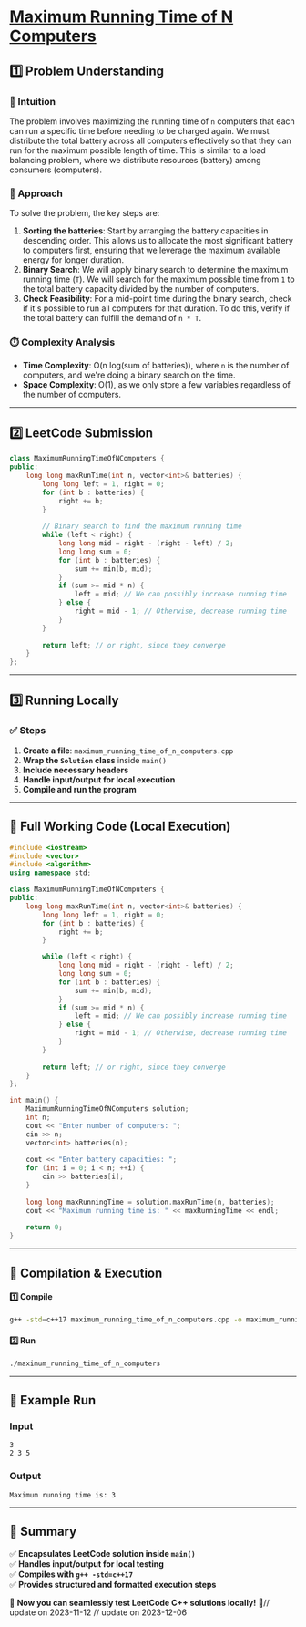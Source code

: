 # **[Maximum Running Time of N Computers](https://leetcode.com/problems/maximum-running-time-of-n-computers/description/)**  

## **1️⃣ Problem Understanding**  
### **📌 Intuition**  
The problem involves maximizing the running time of `n` computers that each can run a specific time before needing to be charged again. We must distribute the total battery across all computers effectively so that they can run for the maximum possible length of time. This is similar to a load balancing problem, where we distribute resources (battery) among consumers (computers).

### **🚀 Approach**  
To solve the problem, the key steps are:
1. **Sorting the batteries**: Start by arranging the battery capacities in descending order. This allows us to allocate the most significant battery to computers first, ensuring that we leverage the maximum available energy for longer duration.
2. **Binary Search**: We will apply binary search to determine the maximum running time (`T`). We will search for the maximum possible time from `1` to the total battery capacity divided by the number of computers.
3. **Check Feasibility**: For a mid-point time during the binary search, check if it's possible to run all computers for that duration. To do this, verify if the total battery can fulfill the demand of `n * T`.

### **⏱️ Complexity Analysis**  
- **Time Complexity**: O(n log(sum of batteries)), where `n` is the number of computers, and we're doing a binary search on the time.
- **Space Complexity**: O(1), as we only store a few variables regardless of the number of computers.

---  

## **2️⃣ LeetCode Submission**  
```cpp
class MaximumRunningTimeOfNComputers {
public:
    long long maxRunTime(int n, vector<int>& batteries) {
        long long left = 1, right = 0;
        for (int b : batteries) {
            right += b;
        }
        
        // Binary search to find the maximum running time
        while (left < right) {
            long long mid = right - (right - left) / 2;
            long long sum = 0;
            for (int b : batteries) {
                sum += min(b, mid);
            }
            if (sum >= mid * n) {
                left = mid; // We can possibly increase running time
            } else {
                right = mid - 1; // Otherwise, decrease running time
            }
        }
        
        return left; // or right, since they converge
    }
};  
```  

---  

## **3️⃣ Running Locally**  
### **✅ Steps**  
1. **Create a file**: `maximum_running_time_of_n_computers.cpp`  
2. **Wrap the `Solution` class** inside `main()`  
3. **Include necessary headers**  
4. **Handle input/output for local execution**  
5. **Compile and run the program**  

---  

## **📝 Full Working Code (Local Execution)**  
```cpp
#include <iostream>
#include <vector>
#include <algorithm>
using namespace std;

class MaximumRunningTimeOfNComputers {
public:
    long long maxRunTime(int n, vector<int>& batteries) {
        long long left = 1, right = 0;
        for (int b : batteries) {
            right += b;
        }

        while (left < right) {
            long long mid = right - (right - left) / 2;
            long long sum = 0;
            for (int b : batteries) {
                sum += min(b, mid);
            }
            if (sum >= mid * n) {
                left = mid; // We can possibly increase running time
            } else {
                right = mid - 1; // Otherwise, decrease running time
            }
        }
        
        return left; // or right, since they converge
    }
};

int main() {
    MaximumRunningTimeOfNComputers solution;
    int n;
    cout << "Enter number of computers: ";
    cin >> n;
    vector<int> batteries(n);
    
    cout << "Enter battery capacities: ";
    for (int i = 0; i < n; ++i) {
        cin >> batteries[i];
    }
    
    long long maxRunningTime = solution.maxRunTime(n, batteries);
    cout << "Maximum running time is: " << maxRunningTime << endl;
    
    return 0;
}
```  

---  

## **🔧 Compilation & Execution**  
#### **1️⃣ Compile**  
```bash
g++ -std=c++17 maximum_running_time_of_n_computers.cpp -o maximum_running_time_of_n_computers
```  

#### **2️⃣ Run**  
```bash
./maximum_running_time_of_n_computers
```  

---  

## **🎯 Example Run**  
### **Input**  
```
3
2 3 5
```  
### **Output**  
```
Maximum running time is: 3
```  

---  

## **📌 Summary**  
✅ **Encapsulates LeetCode solution inside `main()`**  
✅ **Handles input/output for local testing**  
✅ **Compiles with `g++ -std=c++17`**  
✅ **Provides structured and formatted execution steps**  

🚀 **Now you can seamlessly test LeetCode C++ solutions locally!** 🚀// update on 2023-11-12
// update on 2023-12-06
